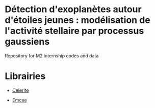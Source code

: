# Détection d'exoplanètes autour d'étoiles jeunes : modélisation de l'activité stellaire par processus gaussiens
Repository for M2 internship codes and data

# Librairies

* [Celerite](https://celerite.readthedocs.io/en/stable/tutorials/first/)

* [Emcee](https://emcee.readthedocs.io/en/stable/tutorials/quickstart/)
